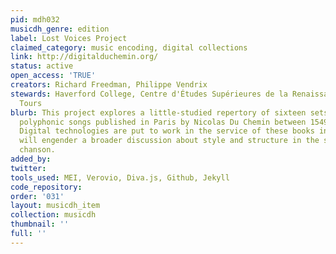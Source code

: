 ```yaml
---
pid: mdh032
musicdh_genre: edition
label: Lost Voices Project
claimed_category: music encoding, digital collections
link: http://digitalduchemin.org/
status: active
open_access: 'TRUE'
creators: Richard Freedman, Philippe Vendrix
stewards: Haverford College, Centre d'Études Supérieures de la Renaissance (CESR),
  Tours
blurb: This project explores a little-studied repertory of sixteen sets of French
  polyphonic songs published in Paris by Nicolas Du Chemin between 1549 and 1568.
  Digital technologies are put to work in the service of these books in ways that
  will engender a broader discussion about style and structure in the sixteenth-century
  chanson.
added_by: 
twitter: 
tools_used: MEI, Verovio, Diva.js, Github, Jekyll
code_repository: 
order: '031'
layout: musicdh_item
collection: musicdh
thumbnail: ''
full: ''
---
```

